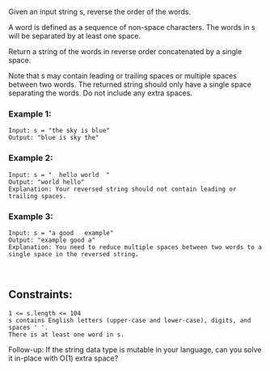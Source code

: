Given an input string s, reverse the order of the words.

A word is defined as a sequence of non-space characters. The words in s will be separated by at least one space.

Return a string of the words in reverse order concatenated by a single space.

Note that s may contain leading or trailing spaces or multiple spaces between two words. The returned string should only have a single space separating the words. Do not include any extra spaces.

### Example 1:

    Input: s = "the sky is blue"
    Output: "blue is sky the"

### Example 2:

    Input: s = "  hello world  "
    Output: "world hello"
    Explanation: Your reversed string should not contain leading or trailing spaces.

### Example 3:

    Input: s = "a good   example"
    Output: "example good a"
    Explanation: You need to reduce multiple spaces between two words to a single space in the reversed string.

<br>

## Constraints:

    1 <= s.length <= 104
    s contains English letters (upper-case and lower-case), digits, and spaces ' '.
    There is at least one word in s.

Follow-up: If the string data type is mutable in your language, can you solve it in-place with O(1) extra space?
